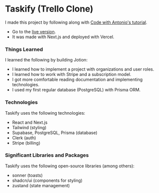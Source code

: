 # Taskify (Trello Clone)
I made this project by following along with [Code with Antonio's tutorial](https://www.youtube.com/watch?v=pRybm9lXW2c).
- Go to the [live version](https://taskify.isaiahpfisher.com).
- It was made with Next.js and deployed with Vercel.
### Things Learned
I learned the following by building Jotion:
- I learned how to implement a project with organizations and user roles.
- I learned how to work with Stripe and a subscription model.
- I got more comfortable reading documentation and implementing technologies.
- I used my first regular database (PostgreSQL) with Prisma ORM.
### Technologies
Taskify uses the following technologies:
- React and Next.js
- Tailwind (styling)
- Supabase, PostgreSQL, Prisma (database)
- Clerk (auth)
- Stripe (billing)
### Significant Libraries and Packages
Taskify uses the following open-source libraries (among others):
- sonner (toasts)
- shadcn/ui (components for styling)
- zustand (state management)
  
